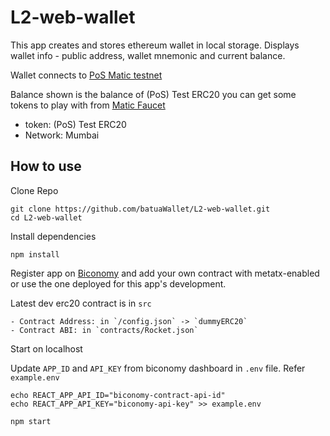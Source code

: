 # L2-web-wallet

This app creates and stores ethereum wallet in local storage. Displays wallet info - public address, wallet mnemonic and current balance.

Wallet connects to [PoS Matic testnet](https://mumbai-explorer.matic.today/)

Balance shown is the balance of (PoS) Test ERC20 you can get some tokens to play with from [Matic Faucet](https://faucet.matic.network/)
  - token: (PoS) Test ERC20
  - Network: Mumbai

## How to use

  Clone Repo
  
  ```
  git clone https://github.com/batuaWallet/L2-web-wallet.git
  cd L2-web-wallet
  ```

  Install dependencies

  ```
  npm install
  ```

  Register app on [Biconomy](https://docs.biconomy.io/biconomy-dashboard) and add your own contract with metatx-enabled or use the one deployed for this app's development. 

  Latest dev erc20 contract is in `src`

    - Contract Address: in `/config.json` -> `dummyERC20`
    - Contract ABI: in `contracts/Rocket.json`

  Start on localhost

  Update `APP_ID` and `API_KEY` from biconomy dashboard in `.env` file. Refer `example.env`

  ```
  echo REACT_APP_API_ID="biconomy-contract-api-id"
  echo REACT_APP_API_KEY="biconomy-api-key" >> example.env

  ```

  ```
  npm start
  ```
